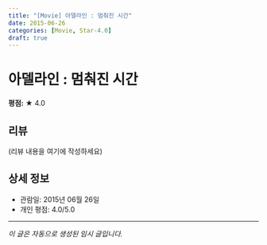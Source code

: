 ```yaml
---
title: "[Movie] 아델라인 : 멈춰진 시간"
date: 2015-06-26
categories: [Movie, Star-4.0]
draft: true
---
```


# 아델라인 : 멈춰진 시간

**평점:** ★ 4.0

## 리뷰

(리뷰 내용을 여기에 작성하세요)

## 상세 정보

- 관람일: 2015년 06월 26일
- 개인 평점: 4.0/5.0

---

*이 글은 자동으로 생성된 임시 글입니다.*
